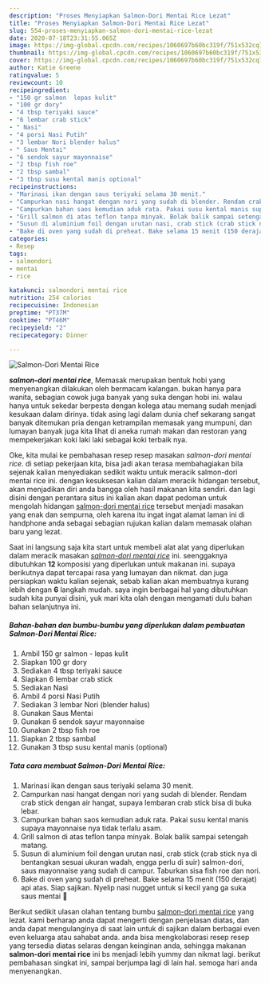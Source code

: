 ```yaml
---
description: "Proses Menyiapkan Salmon-Dori Mentai Rice Lezat"
title: "Proses Menyiapkan Salmon-Dori Mentai Rice Lezat"
slug: 554-proses-menyiapkan-salmon-dori-mentai-rice-lezat
date: 2020-07-18T23:31:55.065Z
image: https://img-global.cpcdn.com/recipes/1060697b60bc319f/751x532cq70/salmon-dori-mentai-rice-foto-resep-utama.jpg
thumbnail: https://img-global.cpcdn.com/recipes/1060697b60bc319f/751x532cq70/salmon-dori-mentai-rice-foto-resep-utama.jpg
cover: https://img-global.cpcdn.com/recipes/1060697b60bc319f/751x532cq70/salmon-dori-mentai-rice-foto-resep-utama.jpg
author: Katie Greene
ratingvalue: 5
reviewcount: 10
recipeingredient:
- "150 gr salmon  lepas kulit"
- "100 gr dory"
- "4 tbsp teriyaki sauce"
- "6 lembar crab stick"
- " Nasi"
- "4 porsi Nasi Putih"
- "3 lembar Nori blender halus"
- " Saus Mentai"
- "6 sendok sayur mayonnaise"
- "2 tbsp fish roe"
- "2 tbsp sambal"
- "3 tbsp susu kental manis optional"
recipeinstructions:
- "Marinasi ikan dengan saus teriyaki selama 30 menit."
- "Campurkan nasi hangat dengan nori yang sudah di blender. Rendam crab stick dengan air hangat, supaya lembaran crab stick bisa di buka lebar."
- "Campurkan bahan saos kemudian aduk rata. Pakai susu kental manis supaya mayonnaise nya tidak terlalu asam."
- "Grill salmon di atas teflon tanpa minyak. Bolak balik sampai setengah matang."
- "Susun di aluminium foil dengan urutan nasi, crab stick (crab stick nya di bentangkan sesuai ukuran wadah, engga perlu di suir) salmon-dori, saus mayonnaise yang sudah di campur. Taburkan sisa fish roe dan nori."
- "Bake di oven yang sudah di preheat. Bake selama 15 menit (150 derajat) api atas. Siap sajikan. Nyelip nasi nugget untuk si kecil yang ga suka saus mentai 🤣"
categories:
- Resep
tags:
- salmondori
- mentai
- rice

katakunci: salmondori mentai rice 
nutrition: 254 calories
recipecuisine: Indonesian
preptime: "PT37M"
cooktime: "PT46M"
recipeyield: "2"
recipecategory: Dinner

---
```



![Salmon-Dori Mentai Rice](https://img-global.cpcdn.com/recipes/1060697b60bc319f/751x532cq70/salmon-dori-mentai-rice-foto-resep-utama.jpg)

<b><i>salmon-dori mentai rice</i></b>, Memasak merupakan bentuk hobi yang menyenangkan dilakukan oleh bermacam kalangan. bukan hanya para wanita, sebagian cowok juga banyak yang suka dengan hobi ini. walau hanya untuk sekedar berpesta dengan kolega atau memang sudah menjadi kesukaan dalam dirinya. tidak asing lagi dalam dunia chef sekarang sangat banyak ditemukan pria dengan ketrampilan memasak yang mumpuni, dan lumayan banyak juga kita lihat di aneka rumah makan dan restoran yang mempekerjakan koki laki laki sebagai koki terbaik nya.

Oke, kita mulai ke pembahasan resep resep masakan <i>salmon-dori mentai rice</i>. di setiap pekerjaan kita, bisa jadi akan terasa membahagiakan bila sejenak kalian menyediakan sedikit waktu untuk meracik salmon-dori mentai rice ini. dengan kesuksesan kalian dalam meracik hidangan tersebut, akan menjadikan diri anda bangga oleh hasil makanan kita sendiri. dan lagi disini dengan perantara situs ini kalian akan dapat pedoman untuk mengolah hidangan <u>salmon-dori mentai rice</u> tersebut menjadi masakan yang enak dan sempurna, oleh karena itu ingat ingat alamat laman ini di handphone anda sebagai sebagian rujukan kalian dalam memasak olahan baru yang lezat.




Saat ini langsung saja kita start untuk membeli alat alat yang diperlukan dalam meracik masakan <u><i>salmon-dori mentai rice</i></u> ini. seenggaknya dibutuhkan <b>12</b> komposisi yang diperlukan untuk makanan ini. supaya berikutnya dapat tercapai rasa yang lumayan dan nikmat. dan juga persiapkan waktu kalian sejenak, sebab kalian akan membuatnya kurang lebih dengan <b>6</b> langkah mudah. saya ingin berbagai hal yang dibutuhkan sudah kita punyai disini, yuk mari kita olah dengan mengamati dulu bahan bahan selanjutnya ini.

<!--inarticleads1-->

##### Bahan-bahan dan bumbu-bumbu yang diperlukan dalam pembuatan Salmon-Dori Mentai Rice:

1. Ambil 150 gr salmon - lepas kulit
1. Siapkan 100 gr dory
1. Sediakan 4 tbsp teriyaki sauce
1. Siapkan 6 lembar crab stick
1. Sediakan  Nasi
1. Ambil 4 porsi Nasi Putih
1. Sediakan 3 lembar Nori (blender halus)
1. Gunakan  Saus Mentai
1. Gunakan 6 sendok sayur mayonnaise
1. Gunakan 2 tbsp fish roe
1. Siapkan 2 tbsp sambal
1. Gunakan 3 tbsp susu kental manis (optional)




<!--inarticleads2-->

##### Tata cara membuat Salmon-Dori Mentai Rice:

1. Marinasi ikan dengan saus teriyaki selama 30 menit.
1. Campurkan nasi hangat dengan nori yang sudah di blender. Rendam crab stick dengan air hangat, supaya lembaran crab stick bisa di buka lebar.
1. Campurkan bahan saos kemudian aduk rata. Pakai susu kental manis supaya mayonnaise nya tidak terlalu asam.
1. Grill salmon di atas teflon tanpa minyak. Bolak balik sampai setengah matang.
1. Susun di aluminium foil dengan urutan nasi, crab stick (crab stick nya di bentangkan sesuai ukuran wadah, engga perlu di suir) salmon-dori, saus mayonnaise yang sudah di campur. Taburkan sisa fish roe dan nori.
1. Bake di oven yang sudah di preheat. Bake selama 15 menit (150 derajat) api atas. Siap sajikan. Nyelip nasi nugget untuk si kecil yang ga suka saus mentai 🤣




Berikut sedikit ulasan olahan tentang bumbu <u>salmon-dori mentai rice</u> yang lezat. kami berharap anda dapat mengerti dengan penjelasan diatas, dan anda dapat mengulanginya di saat lain untuk di sajikan dalam berbagai even even keluarga atau sahabat anda. anda bisa mengkolaborasi resep resep yang tersedia diatas selaras dengan keinginan anda, sehingga makanan <b>salmon-dori mentai rice</b> ini bs menjadi lebih yummy dan nikmat lagi. berikut pembahasan singkat ini, sampai berjumpa lagi di lain hal. semoga hari anda menyenangkan.
